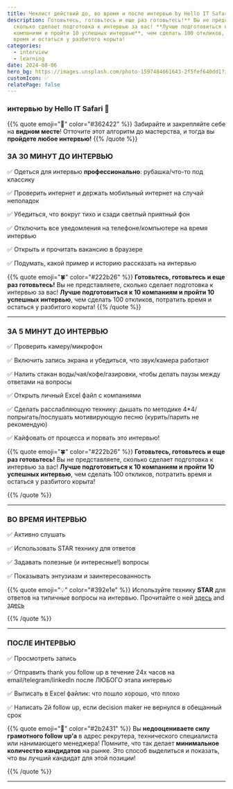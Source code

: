 ```yaml
---
title: Чеклист действий до, во время и после интервью by Hello IT Safari 🦖
description: Готовьтесь, готовьтесь и еще раз готовьтесь!** Вы не представляете,
  сколько сделает подготовка к интервью за вас! **Лучше подготовиться к 10
  компаниям и пройти 10 успешных интервью**, чем сделать 100 откликов, потратить
  время и остаться у разбитого корыта!
categories:
  - interview
  - learning
date: 2024-08-06
hero_bg: https://images.unsplash.com/photo-1597484661643-2f5fef640dd1?ixlib=rb-4.0.3&q=85&fm=jpg&crop=entropy&cs=srgb&w=3600
customIcon: ✅
relatePage: false
---
```


### интервью by Hello IT Safari 🦖

{{% quote emoji="📌" color="#362422" %}}
Забирайте и закрепляйте себе на **видном месте**! Отточите этот алгоритм до мастерства, и тогда вы **пройдете любое интервью!**
{{% /quote %}}

### ЗА 30 МИНУТ ДО ИНТЕРВЬЮ

✅ Одеться для интервью **профессионально**: рубашка/что-то под классику

✅ Проверить интернет и держать мобильный интернет на случай неполадок

✅ Убедиться, что вокруг тихо и сзади светлый приятный фон

✅ Отключить все уведомления на телефоне/компьютере на время интервью

✅ Открыть и прочитать вакансию в браузере

✅ Подумать, какой пример и историю рассказать на интервью

{{% quote emoji="🍀" color="#222b26" %}}
**Готовьтесь, готовьтесь и еще раз готовьтесь!** Вы не представляете, сколько сделает подготовка к интервью за вас! **Лучше подготовиться к 10 компаниям и пройти 10 успешных интервью**, чем сделать 100 откликов, потратить время и остаться у разбитого корыта!
{{% /quote %}}

---

### ЗА 5 МИНУТ ДО ИНТЕРВЬЮ

✅ Проверить камеру/микрофон

✅ Включить запись экрана и убедиться, что звук/камера работают

✅ Налить стакан воды/чая/кофе/газировки, чтобы делать паузы между ответами на вопросы

✅ Открыть личный Excel файл с компаниями

✅ Сделать расслабляющую технику: дышать по методике 4\*4/попрыгать/послушать мотивирующую песню (курить/парить не рекомендую)

✅ Кайфовать от процесса и порвать это интервью!

{{% quote emoji="🍀" color="#222b26" %}}
**Готовьтесь, готовьтесь и еще раз готовьтесь!** Вы не представляете, сколько сделает подготовка к интервью за вас! **Лучше подготовиться к 10 компаниям и пройти 10 успешных интервью**, чем сделать 100 откликов, потратить время и остаться у разбитого корыта!

{{% /quote %}}

---

### ВО ВРЕМЯ ИНТЕРВЬЮ

✅ Активно слушать

✅ Использовать STAR технику для ответов

✅ Задавать полезные (и интересные!) вопросы

✅ Показывать энтузиазм и заинтересованность

{{% quote emoji="💡" color="#392e1e" %}}
Используйте технику **STAR** для ответов на типичные вопросы на интервью. Прочитайте о ней [здесь](https://www.testgorilla.com/blog/star-method-interviews/) and [здесь](https://www.indeed.com/career-advice/interviewing/how-to-use-the-star-interview-response-technique)

{{% /quote %}}

---

### ПОСЛЕ ИНТЕРВЬЮ

✅ Просмотреть запись

✅ Отправить thank you follow up в течение 24х часов на email/telegram/linkedIn после ЛЮБОГО этапа интервью

✅ Выписать в Excel файлик: что пошло хорошо, что плохо

✅ Написать 2й follow up, если deсision maker не вернулся в обещанный срок

{{% quote emoji="🔮" color="#2b2431" %}}
Вы **недооцениваете силу грамотного follow up’а** в адрес рекрутера, технического специалиста или нанимающего менеджера! Помните, что так делает **минимальное количество кандидатов** на рынке. Это способ выделиться и показать, что вы лучший кандидат для этой позиции!

{{% /quote %}}

---
